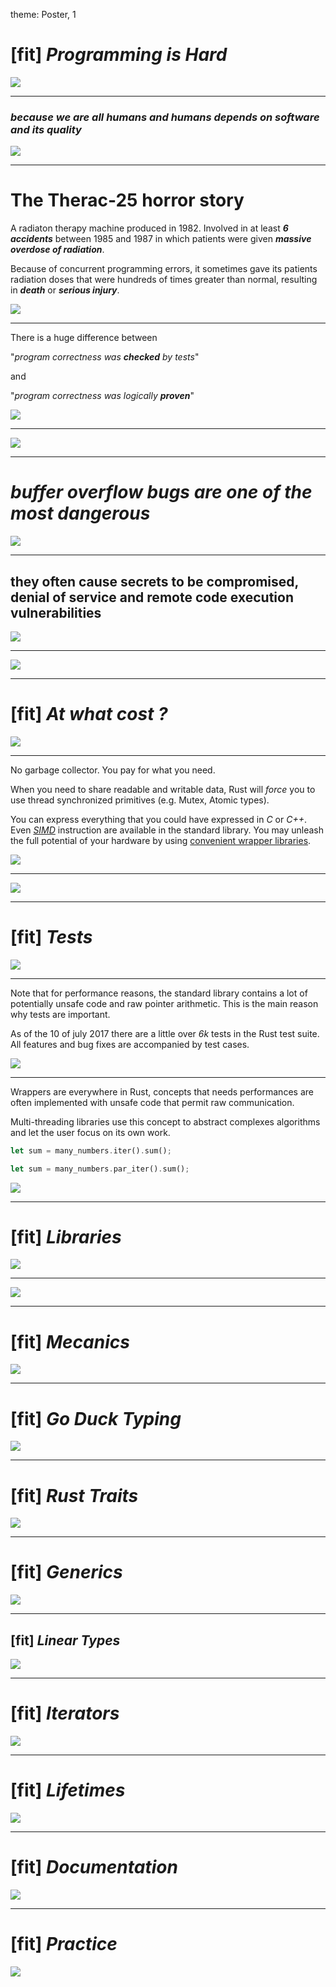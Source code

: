 theme: Poster, 1

# [fit] _**Programming is Hard**_

![](cables.jpg)

---

### _**because we are all humans and humans depends on software and its quality**_

![](eye.png)

---

# The Therac-25 horror story

A radiaton therapy machine produced in 1982. Involved in at least _**6 accidents**_ between 1985 and 1987 in which patients were given _**massive overdose of radiation**_.

Because of concurrent programming errors, it sometimes gave its patients radiation doses that were hundreds of times greater than normal, resulting in _**death**_ or _**serious injury**_.

![](eye.png)

---

There is a huge difference between

"_program correctness was **checked** by tests_"

and

"_program correctness was logically **proven**_"

![](stairs.jpg)

---

![](linux-cve-2018-jan-apr.png)

---

# _**buffer overflow bugs are one of the most dangerous**_

![](oil.jpg)

---

## they often cause secrets to be compromised, denial of service and remote code execution vulnerabilities

![](oil.jpg)

<!--

heartbleed.com

Linux kernel is written by best of the best, top 5% of the industry

-->

---

![](buffer-overflow-linux.png)

---

# [fit] _**At what cost ?**_

![](pluto.jpg)

---

No garbage collector. You pay for what you need.

When you need to share readable and writable data, Rust will _force_ you to use thread synchronized primitives (e.g. Mutex, Atomic types).

You can express everything that you could have expressed in _C_ or _C++_. Even _[SIMD]_ instruction are available in the standard library. You may unleash the full potential of your hardware by using [convenient wrapper libraries].

[convenient wrapper libraries]: https://github.com/jackmott/simdeez
[SIMD]: https://fr.wikipedia.org/wiki/Single_instruction_multiple_data

![](pluto.jpg)

---

![](fast-programs.png)

---

# [fit] _**Tests**_

![](trou-de-ver.jpg)

---

Note that for performance reasons, the standard library contains a lot of potentially unsafe code and raw pointer arithmetic. This is the main reason why tests are important.

As of the 10 of july 2017 there are a little over _6k_ tests in the Rust test suite. All features and bug fixes are accompanied by test cases.

![](trou-de-ver.jpg)

---

Wrappers are everywhere in Rust, concepts that needs performances are often implemented with unsafe code that permit raw communication.

Multi-threading libraries use this concept to abstract complexes algorithms and let the user focus on its own work.

```rust
let sum = many_numbers.iter().sum();

let sum = many_numbers.par_iter().sum();
```

![](trou-de-ver.jpg)

---

# [fit] _**Libraries**_

![](water-micro.jpg)

---

<!-- TODO -->

![](water-micro.jpg)

---

# [fit] _**Mecanics**_

![](stairs.jpg)

---

# [fit] _**Go Duck Typing**_

![](rubber-duck.jpg)

---

# [fit] _**Rust Traits**_

![](forest.png)

---

# [fit] _**Generics**_

![](trou-de-ver.jpg)

---

## [fit] _**Linear Types**_

![](jupiter.jpg)

---

# [fit] _**Iterators**_

![](costa-rica.jpg)

---

# [fit] _**Lifetimes**_

![](pic.jpg)

---

# [fit] _**Documentation**_

![](pluto.jpg)

---

# [fit] _**Practice**_

![](colors.jpg)
